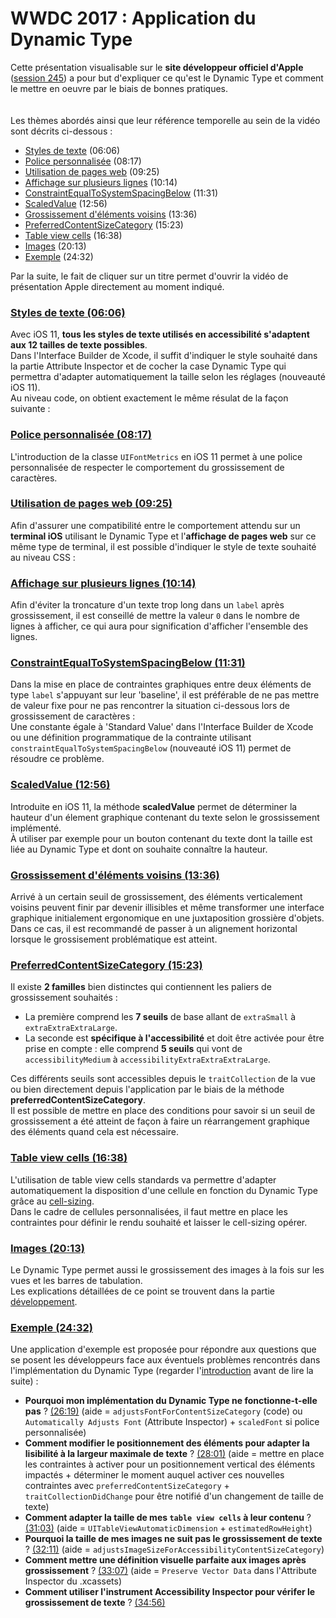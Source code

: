 # WWDC 2017 : Application du Dynamic Type

<script>$(document).ready(function () {
    setBreadcrumb([{"label":"Les critères incontournables sous iOS", "url": "./criteria-ios.html"},
                   {"label":"WWDC", "url": "./criteria-ios-wwdc.html"},
                   {"label":"2017 - Application du Dynamic Type"}
	]);
    addSubMenu([
        {"label":"Pour la conception","url":"criteria-ios-conception.html"}, 
        {"label":"Pour le développement","url":"criteria-ios-dev.html"},
        {"label":"WWDC","url":"criteria-ios-wwdc.html"}
    ]);
});</script>

<span data-menuitem="criteria-ios-wwdc"></span>

Cette présentation visualisable sur le **site développeur officiel d'Apple** ([session 245](https://developer.apple.com/videos/play/wwdc2017/245/)) a pour but d'expliquer ce qu'est le <span lang="en">Dynamic Type</span> et comment le mettre en oeuvre par le biais de bonnes pratiques.
</br><img style="max-width: 200px; height: auto;" alt="" src="./images/iOSdev/wwdc17-logo.png" />
<img style="max-width: 700px; height: auto;" alt="" src="./images/iOSdev/wwdc17-245.png" />
</br></br>Les thèmes abordés ainsi que leur référence temporelle au sein de la vidéo sont décrits ci-dessous :
- [Styles de texte](#TextStyles) (06:06)
- [Police personnalisée](#CustomFonts) (08:17)
- [Utilisation de pages web](#WebViews) (09:25)
- [Affichage sur plusieurs lignes](#WrapToMultipleLines) (10:14)
- [ConstraintEqualToSystemSpacingBelow](#AutoLayoutSystemSpacingConstraints) (11:31)
- [ScaledValue](#ScaledValue) (12:56)
- [Grossissement d'éléments voisins](#SideBySideText) (13:36)
- [PreferredContentSizeCategory](#PreferredContentSizeCategory) (15:23)
- [Table view cells](#TableViewCells) (16:38)
- [Images](#Images) (20:13)
- [Exemple](#Demo) (24:32)

Par la suite, le fait de cliquer sur un titre permet d'ouvrir la vidéo de présentation <span lang="en">Apple</span> directement au moment indiqué.

<a name="TextStyles"></a>
### [Styles de texte (06:06)](https://developer.apple.com/videos/play/wwdc2017/245/?time=366)
Avec iOS 11, **tous les styles de texte utilisés en accessibilité s'adaptent aux 12 tailles de texte possibles**.
</br>Dans l'<span lang="en">Interface Builder</span> de Xcode, il suffit d'indiquer le style souhaité dans la partie <span lang="en">Attribute Inspector</span> et de cocher la case <span lang="en">Dynamic Type</span> qui permettra d'adapter automatiquement la taille selon les réglages (nouveauté iOS 11).
</br><img style="max-width: 1000px; height: auto;" alt="" src="./images/iOSdev/wwdc17-245-TextStyle_1.png" />
</br>Au niveau code, on obtient exactement le même résulat de la façon suivante :
</br><img style="max-width: 500px; height: auto;" alt="" src="./images/iOSdev/wwdc17-245-TextStyle_2.png" />

<a name="CustomFonts"></a>
### [Police personnalisée (08:17)](https://developer.apple.com/videos/play/wwdc2017/245/?time=497)
L'introduction de la classe `UIFontMetrics` en iOS 11 permet à une police personnalisée de respecter le comportement du grossissement de caractères.
</br><img style="max-width: 750px; height: auto;" alt="" src="./images/iOSdev/wwdc17-245-CustomFonts.png" />

<a name="WebViews"></a>
### [Utilisation de pages web (09:25)](https://developer.apple.com/videos/play/wwdc2017/245/?time=565)
Afin d'assurer une compatibilité entre le comportement attendu sur un **terminal iOS** utilisant le <span lang="en">Dynamic Type</span> et l'**affichage de pages web** sur ce même type de terminal, il est possible d'indiquer le style de texte souhaité au niveau CSS :
</br><img style="max-width: 600px; height: auto;" alt="" src="./images/iOSdev/wwdc17-245-WebViews.png" />

<a name="WrapToMultipleLines"></a>
### [Affichage sur plusieurs lignes (10:14)](https://developer.apple.com/videos/play/wwdc2017/245/?time=614)
Afin d'éviter la troncature d'un texte trop long dans un `label` après grossissement, il est conseillé de mettre la valeur `0` dans le nombre de lignes à afficher, ce qui aura pour signification d'afficher l'ensemble des lignes.
</br><img style="max-width: 1000px; height: auto;" alt="" src="./images/iOSdev/wwdc17-245-WrapToMultipleLines.png" />

<a name="AutoLayoutSystemSpacingConstraints"></a>
### [ConstraintEqualToSystemSpacingBelow (11:31)](https://developer.apple.com/videos/play/wwdc2017/245/?time=691)
Dans la mise en place de contraintes graphiques entre deux éléments de type `label` s'appuyant sur leur 'baseline', il est préférable de ne pas mettre de valeur fixe pour ne pas rencontrer la situation ci-dessous lors de grossissement de caractères :
</br><img style="max-width: 450px; height: auto;" alt="" src="./images/iOSdev/wwdc17-245-AutoLayoutsystemSpacingConstraints_1.png" />
</br>Une constante égale à 'Standard Value' dans l'<span lang="en">Interface Builder</span> de Xcode ou une définition programmatique de la contrainte utilisant `constraintEqualToSystemSpacingBelow` (nouveauté iOS 11) permet de résoudre ce problème.
</br><img style="max-width: 650px; height: auto;" alt="" src="./images/iOSdev/wwdc17-245-AutoLayoutsystemSpacingConstraints_2.png" />

<a name="ScaledValue"></a>
### [ScaledValue (12:56)](https://developer.apple.com/videos/play/wwdc2017/245/?time=776)
Introduite en iOS 11, la méthode **scaledValue** permet de déterminer la hauteur d'un élement graphique contenant du texte selon le grossissement implémenté.
</br><img style="max-width: 700px; height: auto;" alt="" src="./images/iOSdev/wwdc17-245-ScaledValue.png" />
</br>À utiliser par exemple pour un bouton contenant du texte dont la taille est liée au <span lang="en">Dynamic Type</span> et dont on souhaite connaître la hauteur.

<a name="SideBySideText"></a>
### [Grossissement d'éléments voisins (13:36)](https://developer.apple.com/videos/play/wwdc2017/245/?time=816)
Arrivé à un certain seuil de grossissement, des éléments verticalement voisins peuvent finir par devenir illisibles et même transformer une interface graphique initialement ergonomique en une juxtaposition grossière d'objets.
</br>Dans ce cas, il est recommandé de passer à un alignement horizontal lorsque le grossisement problématique est atteint.
</br><img style="max-width: 700px; height: auto;" alt="" src="./images/iOSdev/wwdc17-245-SideBySideText.png" />

<a name="PreferredContentSizeCategory"></a>
### [PreferredContentSizeCategory (15:23)](https://developer.apple.com/videos/play/wwdc2017/245/?time=923)
Il existe **2 familles** bien distinctes qui contiennent les paliers de grossissement souhaités :
- La première comprend les **7 seuils** de base allant de `extraSmall` à `extraExtraExtraLarge`.
- La seconde est **spécifique à l'accessibilité** et doit être activée pour être prise en compte : elle comprend **5 seuils** qui vont de `accessibilityMedium` à `accessibilityExtraExtraExtraLarge`.

Ces différents seuils sont accessibles depuis le `traitCollection` de la vue ou bien directement depuis l'application par le biais de la méthode **preferredContentSizeCategory**.
</br><img style="max-width: 900px; height: auto;" alt="" src="./images/iOSdev/wwdc17-245-PreferredContentSizeCategory_1.png" />
</br>Il est possible de mettre en place des conditions pour savoir si un seuil de grossissement a été atteint de façon à faire un réarrangement graphique des éléments quand cela est nécessaire.
</br><img style="max-width: 650px; height: auto;" alt="" src="./images/iOSdev/wwdc17-245-PreferredContentSizeCategory_2.png" />

<a name="TableViewCells"></a>
### [Table view cells (16:38)](https://developer.apple.com/videos/play/wwdc2017/245/?time=998)
L'utilisation de <span lang="en">table view cells</span> standards va permettre d'adapter automatiquement la disposition d'une cellule en fonction du <span lang="en">Dynamic Type</span> grâce au [cell-sizing](https://developer.apple.com/videos/play/wwdc2017/245/?time=1058).
</br><img style="max-width: 600px; height: auto;" alt="" src="./images/iOSdev/wwdc17-245-TableViews_1.png" />
</br>Dans le cadre de cellules personnalisées, il faut mettre en place les contraintes pour définir le rendu souhaité et laisser le <span lang="en">cell-sizing</span> opérer.
</br><img style="max-width: 750px; height: auto;" alt="" src="./images/iOSdev/wwdc17-245-TableViews_2.png" />

<a name="Images"></a>
### [Images (20:13)](https://developer.apple.com/videos/play/wwdc2017/245/?time=1213)
Le <span lang="en">Dynamic Type</span> permet aussi le grossissement des images à la fois sur les vues et les barres de tabulation.
</br>Les explications détaillées de ce point se trouvent dans la partie [développement](./criteria-ios-dev.html#taille-des-l-ments-graphiques).

<a name="Demo"></a>
### [Exemple (24:32)](https://developer.apple.com/videos/play/wwdc2017/245/?time=1472)
Une application d'exemple est proposée pour répondre aux questions que se posent les développeurs face aux éventuels problèmes rencontrés dans l'implémentation du <span lang="en">Dynamic Type</span> (regarder l'[introduction](https://developer.apple.com/videos/play/wwdc2017/245/?time=1506) avant de lire la suite) :
- **Pourquoi mon implémentation du <span lang="en">Dynamic Type</span> ne fonctionne-t-elle pas** ?
[(26:19)](https://developer.apple.com/videos/play/wwdc2017/245/?time=1579) (aide = <span lang="en">`adjustsFontForContentSizeCategory`</span> (code) ou <span lang="en">`Automatically Adjusts Font`</span> (<span lang="en">Attribute Inspector</span>) + <span lang="en">`scaledFont`</span> si police personnalisée)
- **Comment modifier le positionnement des éléments pour adapter la lisibilité à la largeur maximale de texte** ?
[(28:01)](https://developer.apple.com/videos/play/wwdc2017/245/?time=1681) (aide = mettre en place les contraintes à activer pour un positionnement vertical des éléments impactés + déterminer le moment auquel activer ces nouvelles contraintes avec <span lang="en">`preferredContentSizeCategory`</span> + <span lang="en">`traitCollectionDidChange`</span> pour être notifié d'un changement de taille de texte)
- **Comment adapter la taille de mes <span lang="en">`table view cells`</span> à leur contenu** ?
[(31:03)](https://developer.apple.com/videos/play/wwdc2017/245/?time=1863) (aide = <span lang="en">`UITableViewAutomaticDimension`</span> + <span lang="en">`estimatedRowHeight`</span>)
- **Pourquoi la taille de mes images ne suit pas le grossissement de texte** ? [(32:11)](https://developer.apple.com/videos/play/wwdc2017/245/?time=1931) (aide = <span lang="en">`adjustsImageSizeForAccessibilityContentSizeCategory`</span>)
- **Comment mettre une définition visuelle parfaite aux images après grossissement** ? [(33:07)](https://developer.apple.com/videos/play/wwdc2017/245/?time=1987) (aide = <span lang="en">`Preserve Vector Data`</span> dans l'<span lang="en">Attribute Inspector</span> du .xcassets)
- **Comment utiliser l'instrument <span lang="en">Accessibility Inspector</span> pour vérifer le grossissement de texte** ? [(34:56)](https://developer.apple.com/videos/play/wwdc2017/245/?time=2096)

<!--  This file is part of a11y-guidelines | Our vision of mobile & web accessibility guidelines and best practices, with valid/invalid examples.
 Copyright (C) 2016  Orange SA
 See the Creative Commons Legal Code Attribution-ShareAlike 3.0 Unported License for more details (LICENSE file). -->
